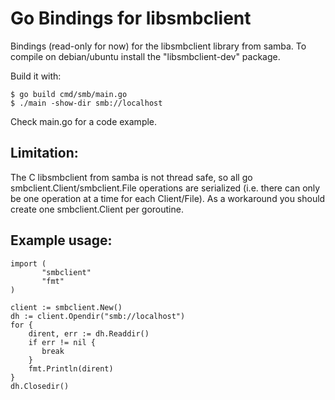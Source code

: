 Go Bindings for libsmbclient
============================

Bindings (read-only for now) for the libsmbclient library from
samba. To compile on debian/ubuntu install the "libsmbclient-dev"
package.

Build it with:
```
$ go build cmd/smb/main.go
$ ./main -show-dir smb://localhost
```

Check main.go for a code example.

Limitation:
-----------

The C libsmbclient from samba is not thread safe, so all go
smbclient.Client/smbclient.File operations are serialized (i.e. there
can only be one operation at a time for each Client/File). As a 
workaround you should create one smbclient.Client per goroutine.


Example usage:
--------------

```
import (
       "smbclient"
       "fmt"
)

client := smbclient.New()
dh := client.Opendir("smb://localhost")
for {
    dirent, err := dh.Readdir()
    if err != nil {
       break
    }
    fmt.Println(dirent)   
}
dh.Closedir()
```

